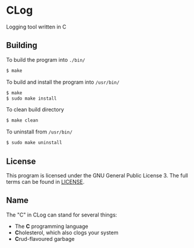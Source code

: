 # CLog

Logging tool written in C

## Building

To build the program into `./bin/`

```sh
$ make
```

To build and install the program into `/usr/bin/`

```sh
$ make
$ sudo make install
```

To clean build directory

```sh
$ make clean
```

To uninstall from `/usr/bin/`

```sh
$ sudo make uninstall
```

## License

This program is licensed under the GNU General Public License 3. The full terms
can be found in [LICENSE](LICENSE).

## Name

The "C" in CLog can stand for several things:

* The **C** programming language
* **C**holesterol, which also clogs your system
* **C**rud-flavoured garbage
